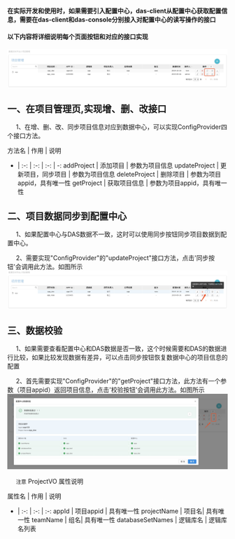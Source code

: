 #### 在实际开发和使用时，如果需要引入配置中心，das-client从配置中心获取配置信息，需要在das-client和das-console分别接入对配置中心的读写操作的接口

#### 以下内容将详细说明每个页面按钮和对应的接口实现

![image](img/项目到配置中心-1.png)

## 一、在项目管理页,实现增、删、改接口

&nbsp;&nbsp;&nbsp;&nbsp; 1、在增、删、改、同步项目信息对应到数据中心，可以实现ConfigProvider四个接口方法。

方法名 | 作用 | 说明 
- | :-: | :-: | :-: | -:
addProject | 添加项目 | 参数为项目信息
updateProject | 更新项目，同步项目 |  参数为项目信息
deleteProject | 删除项目 |  参数为项目appid，具有唯一性
getProject | 获取项目信息 |  参数为项目appid，具有唯一性

## 二、项目数据同步到配置中心

&nbsp;&nbsp;&nbsp;&nbsp; 1、如果配置中心与DAS数据不一致，这时可以使用同步按钮同步项目数据到配置中心。

&nbsp;&nbsp;&nbsp;&nbsp; 2、需要实现"ConfigProvider"的"updateProject"接口方法，点击'同步按钮'会调用此方法。如图所示
![image](img/项目到配置中心-2.png)


## 三、数据校验
&nbsp;&nbsp;&nbsp;&nbsp; 1、如果需要查看配置中心和DAS数据是否一致，这个时候需要和DAS的数据进行比较，如果比较发现数据有差异，可以点击同步按钮恢复数据中心的项目信息的配置

&nbsp;&nbsp;&nbsp;&nbsp; 2、首先需要实现"ConfigProvider"的"getProject"接口方法，此方法有一个参数（项目appid）返回项目信息，点击'校验按钮'会调用此方法。如图所示
![image](img/项目到配置中心-3.png)

&nbsp;&nbsp;&nbsp;&nbsp; `注意` ProjectVO 属性说明

属性名 | 作用 | 说明 
- | :-: | :-: | :-: 
appId | 项目appid | 具有唯一性
projectName | 项目名| 具有唯一性
teamName | 组名| 具有唯一性
databaseSetNames | 逻辑库名 | 逻辑库名列表

 

